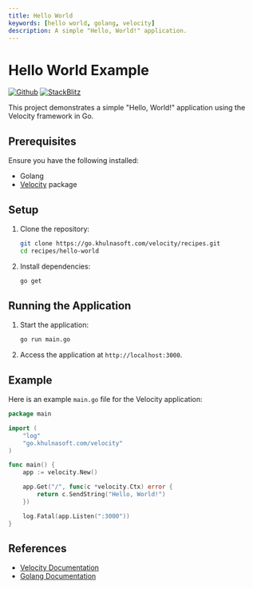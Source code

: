 ```yaml
---
title: Hello World
keywords: [hello world, golang, velocity]
description: A simple "Hello, World!" application.
---
```


# Hello World Example

[![Github](https://img.shields.io/static/v1?label=&message=Github&color=2ea44f&style=for-the-badge&logo=github)](https://go.khulnasoft.com/velocity/recipes/tree/master/hello-world) [![StackBlitz](https://img.shields.io/static/v1?label=&message=StackBlitz&color=2ea44f&style=for-the-badge&logo=StackBlitz)](https://stackblitz.com/github/khulnasoft/recipes/tree/master/hello-world)

This project demonstrates a simple "Hello, World!" application using the Velocity framework in Go.

## Prerequisites

Ensure you have the following installed:

- Golang
- [Velocity](https://github.com/khulnasoft/velocity) package

## Setup

1. Clone the repository:
    ```sh
    git clone https://go.khulnasoft.com/velocity/recipes.git
    cd recipes/hello-world
    ```

2. Install dependencies:
    ```sh
    go get
    ```

## Running the Application

1. Start the application:
    ```sh
    go run main.go
    ```

2. Access the application at `http://localhost:3000`.

## Example

Here is an example `main.go` file for the Velocity application:

```go
package main

import (
    "log"
    "go.khulnasoft.com/velocity"
)

func main() {
    app := velocity.New()

    app.Get("/", func(c *velocity.Ctx) error {
        return c.SendString("Hello, World!")
    })

    log.Fatal(app.Listen(":3000"))
}
```

## References

- [Velocity Documentation](https://docs.khulnasoft.io)
- [Golang Documentation](https://golang.org/doc/)

